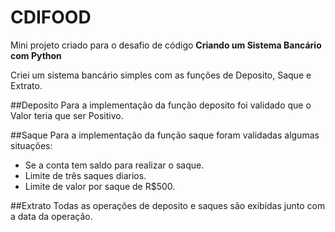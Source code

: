 # CDIFOOD

Mini projeto criado para o desafio de código **Criando um Sistema Bancário com Python**

Criei um sistema bancário simples com as funções de Deposito, Saque e Extrato.

##Deposito
Para a implementação da função deposito foi validado que o Valor teria que ser Positivo.

##Saque
Para a implementação da função saque foram validadas algumas situações:
* Se a conta tem saldo para realizar o saque.
* Limite de três saques diarios.
* Limite de valor por saque de R$500.

##Extrato
Todas as operações de deposito e saques são exibidas junto com a data da operação.
